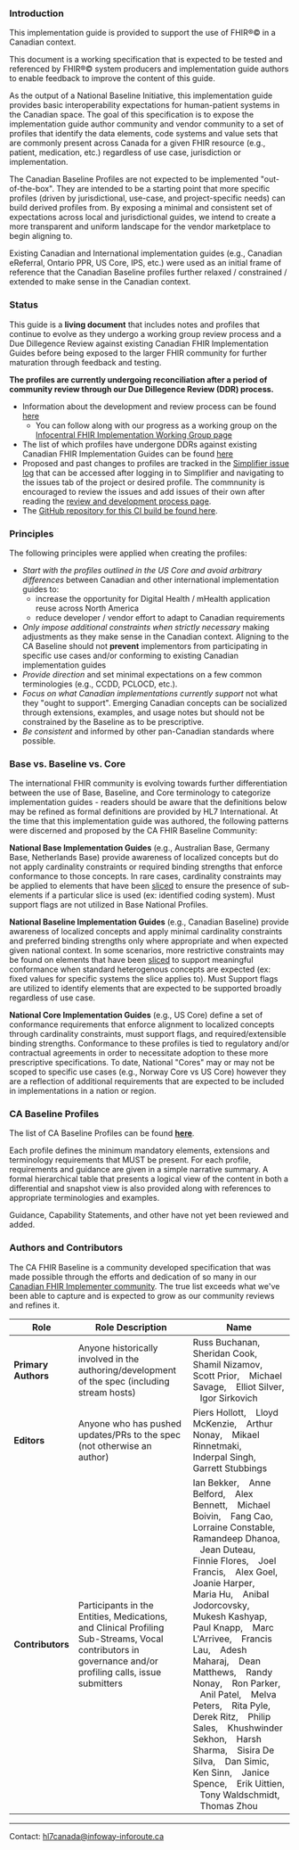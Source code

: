 ### Introduction

This implementation guide is provided to support the use of FHIR®© in a Canadian context.

This document is a working specification that is expected to be tested and referenced by FHIR®© system producers and implementation guide authors to enable feedback to improve the content of this guide.

As the output of a National Baseline Initiative, this implementation guide provides basic interoperability expectations for human-patient systems in the Canadian space. The goal of this specification is to expose the implementation guide author community and vendor community to a set of profiles that identify the data elements, code systems and value sets that are commonly present across Canada for a given FHIR resource (e.g., patient, medication, etc.) regardless of use case, jurisdiction or implementation.

The Canadian Baseline Profiles are not expected to be implemented "out-of-the-box". They are intended to be a starting point that more specific profiles (driven by jurisdictional, use-case, and project-specific needs) can build derived profiles from. By exposing a minimal and consistent set of expectations across local and jurisdictional guides, we intend to create a more transparent and uniform landscape for the vendor marketplace to begin aligning to.

Existing Canadian and International implementation guides (e.g., Canadian eReferral, Ontario PPR, US Core, IPS, etc.) were used as an initial frame of reference that the Canadian Baseline profiles further relaxed / constrained / extended to make sense in the Canadian context.

### Status

This guide is a **living document** that includes notes and profiles that continue to evolve as they undergo a working group review process and a Due Dillegence Review against existing Canadian FHIR Implementation Guides before being exposed to the larger FHIR community for further maturation through feedback and testing.

**The profiles are currently undergoing reconciliation after a period of community review through our Due Dillegence Review (DDR) process.**
- Information about the development and review process can be found [here](http://build.fhir.org/ig/HL7-Canada/ca-baseline/branches/master/developmentprocess.html)
  - You can follow along with our progress as a working group on the [Infocentral FHIR Implementation Working Group page](https://infocentral.infoway-inforoute.ca/en/collaboration/wg/fhir-implementations)
- The list of which profiles have undergone DDRs against existing Canadian FHIR Implementation Guides can be found [here](http://build.fhir.org/ig/HL7-Canada/ca-baseline/branches/master/allartifacts.html)
- Proposed and past changes to profiles are tracked in the [Simplifier issue log](https://simplifier.net/cabaseline/~issues) that can be accessed after logging in to Simplifier and navigating to the issues tab of the project or desired profile. The commnunity is encouraged to review the issues and add issues of their own after reading the [review and development process page](http://build.fhir.org/ig/HL7-Canada/ca-baseline/branches/master/developmentprocess.html).
- The [GitHub repository for this CI build be found here](https://github.com/HL7-Canada/ca-baseline).

### Principles

The following principles were applied when creating the profiles:
- *Start with the profiles outlined in the US Core and avoid arbitrary differences* between Canadian and other international implementation guides to:
  - increase the opportunity for Digital Health / mHealth application reuse across North America
  - reduce developer / vendor effort to adapt to Canadian requirements
- *Only impose additional constraints when strictly necessary* making adjustments as they make sense in the Canadian context. Aligning to the CA Baseline should not **prevent** implementors from participating in specific use cases and/or conforming to existing Canadian implementation guides
- *Provide direction* and set minimal expectations on a few common terminologies (e.g., CCDD, PCLOCD, etc.).
- *Focus on what Canadian implementations currently support* not what they "ought to support". Emerging Canadian concepts can be socialized through extensions, examples, and usage notes but should not be constrained by the Baseline as to be prescriptive.
- *Be consistent* and informed by other pan-Canadian standards where possible.


### Base vs. Baseline vs. Core

The international FHIR community is evolving towards further differentiation between the use of Base, Baseline, and Core terminology to categorize implementation guides - readers should be aware that the definitions below may be refined as formal definitions are provided by HL7 International. At the time that this implementation guide was authored, the following patterns were discerned and proposed by the CA FHIR Baseline Community:

**National Base Implementation Guides** (e.g., Australian Base, Germany Base, Netherlands Base) provide awareness of localized concepts but do not apply cardinality constraints or required binding strengths that enforce conformance to those concepts. In rare cases, cardinality constraints may be applied to elements that have been [sliced](https://www.hl7.org/fhir/profiling.html#slicing) to ensure the presence of sub-elements if a particular slice is used (ex: identified coding system). Must support flags are not utilized in Base National Profiles.

**National Baseline Implementation Guides** (e.g., Canadian Baseline) provide awareness of localized concepts and apply minimal cardinality constraints and preferred binding strengths only where appropriate and when expected given national context. In some scenarios, more restrictive constraints may be found on elements that have been [sliced](https://www.hl7.org/fhir/profiling.html#slicing) to support meaningful conformance when standard heterogenous concepts are expected (ex: fixed values for specific systems the slice applies to). Must Support flags are utilized to identify elements that are expected to be supported broadly regardless of use case.

**National Core Implementation Guides** (e.g., US Core) define a set of conformance requirements that enforce alignment to localized concepts through cardinality constraints, must support flags, and required/extensible binding strengths. Conformance to these profiles is tied to regulatory and/or contractual agreements in order to necessitate adoption to these more prescriptive specifications. To date, National "Cores" may or may not be scoped to specific use cases (e.g., Norway Core vs US Core) however they are a reflection of additional requirements that are expected to be included in implementations in a nation or region.

### CA Baseline Profiles

The list of CA Baseline Profiles can be found [**here**](allartifacts.html).

Each profile defines the minimum mandatory elements, extensions and terminology requirements that MUST be present. For each profile, requirements and guidance are given in a simple narrative summary. A formal hierarchical table that presents a logical view of the content in both a differential and snapshot view is also provided along with references to appropriate terminologies and examples.

Guidance, Capability Statements, and other have not yet been reviewed and added.

### Authors and Contributors 

The CA FHIR Baseline is a community developed specification that was made possible through the efforts and dedication of so many in our [Canadian FHIR Implementer community](https://infocentral.infoway-inforoute.ca/en/collaboration/wg/fhir-implementations). The true list exceeds what we've been able to capture and is expected to grow as our community reviews and refines it.


| Role  | Role Description| Name |
| --- | --- | -- |
| **Primary Authors** | Anyone historically involved in the  authoring/development of the spec (including stream hosts) |Russ Buchanan, &nbsp;&nbsp; Sheridan Cook, &nbsp;&nbsp; Shamil Nizamov, Scott Prior, &nbsp;&nbsp; Michael Savage, &nbsp;&nbsp; Elliot Silver, &nbsp;&nbsp; Igor Sirkovich |
| **Editors** | Anyone who has pushed updates/PRs to the spec (not otherwise an author) | Piers Hollott, &nbsp;&nbsp; Lloyd McKenzie, &nbsp;&nbsp; Arthur Nonay, &nbsp;&nbsp; Mikael Rinnetmaki, &nbsp;&nbsp; Inderpal Singh, &nbsp;&nbsp; Garrett Stubbings |
| **Contributors** | Participants in the Entities, Medications, and Clinical Profiling Sub-Streams, Vocal contributors in governance and/or profiling calls, issue submitters | Ian Bekker, &nbsp;&nbsp; Anne Belford, &nbsp;&nbsp; Alex Bennett, &nbsp;&nbsp; Michael Boivin, &nbsp;&nbsp; Fang Cao, &nbsp;&nbsp; Lorraine Constable, &nbsp;&nbsp; Ramandeep Dhanoa, &nbsp;&nbsp; Jean Duteau, &nbsp;&nbsp; Finnie Flores, &nbsp;&nbsp; Joel Francis, &nbsp;&nbsp; Alex Goel, &nbsp;&nbsp; Joanie Harper, &nbsp;&nbsp; Maria Hu, &nbsp;&nbsp; Anibal Jodorcovsky, &nbsp;&nbsp; Mukesh Kashyap, &nbsp;&nbsp; Paul Knapp, &nbsp;&nbsp; Marc L'Arrivee, &nbsp;&nbsp; Francis Lau, &nbsp;&nbsp; Adesh Maharaj, &nbsp;&nbsp; Dean Matthews, &nbsp;&nbsp; Randy Nonay, &nbsp;&nbsp; Ron Parker, &nbsp;&nbsp; Anil Patel, &nbsp;&nbsp; Melva Peters, &nbsp;&nbsp; Rita Pyle, &nbsp;&nbsp; Derek Ritz, &nbsp;&nbsp; Philip Sales, &nbsp;&nbsp; Khushwinder Sekhon, &nbsp;&nbsp; Harsh Sharma, &nbsp;&nbsp; Sisira De Silva, &nbsp;&nbsp; Dan Simic, &nbsp;&nbsp; Ken Sinn, &nbsp;&nbsp; Janice Spence, &nbsp;&nbsp; Erik Uittien, &nbsp;&nbsp; Tony Waldschmidt, &nbsp;&nbsp; Thomas Zhou |



-----

Contact: [hl7canada@infoway-inforoute.ca](mailto:hl7canada@infoway-inforoute.ca)
